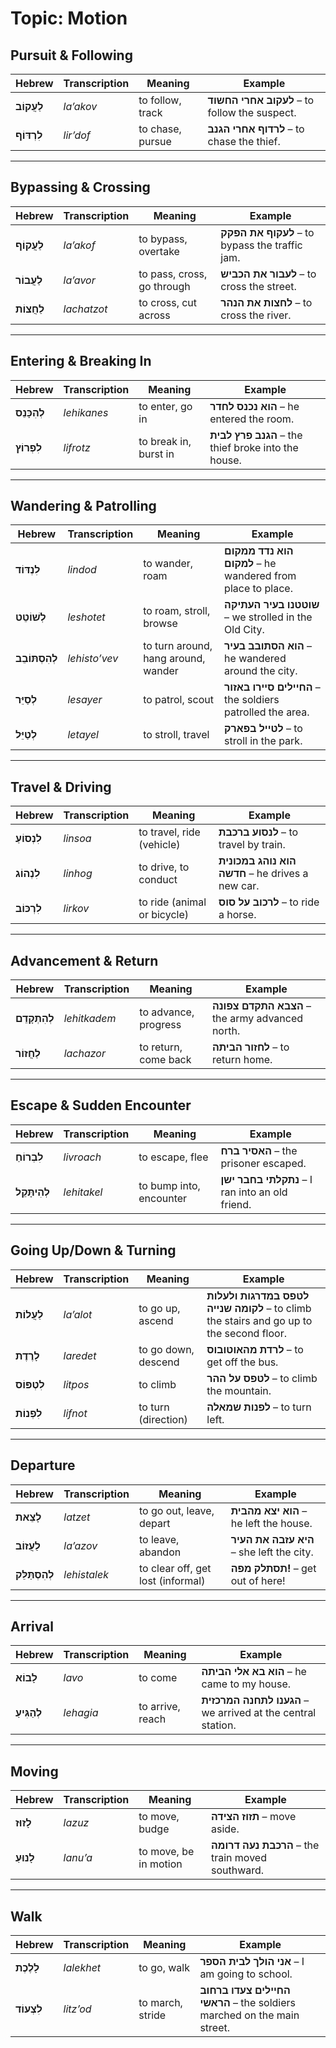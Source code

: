 # Topic: Motion

## Pursuit & Following

| **Hebrew**    | **Transcription** | **Meaning**      | **Example**                                   |
| ------------- | ----------------- | ---------------- | --------------------------------------------- |
| **לַעֲקוֹב**     | *la’akov*         | to follow, track | **לעקוב אחרי החשוד** – to follow the suspect. |
| **לִרְדּוֹף**     | *lir’dof*         | to chase, pursue | **לרדוף אחרי הגנב** – to chase the thief.     |

---

## Bypassing & Crossing

| **Hebrew**   | **Transcription** | **Meaning**                | **Example**                                    |
| ------------ | ----------------- | -------------------------- | ---------------------------------------------- |
| **לַעֲקוֹף** | *la’akof*         | to bypass, overtake        | **לעקוף את הפקק** – to bypass the traffic jam. |
| **לַעֲבוֹר** | *la’avor*         | to pass, cross, go through | **לעבור את הכביש** – to cross the street.      |
| **לַחֲצוֹת** | *lachatzot*       | to cross, cut across       | **לחצות את הנהר** – to cross the river.        |

---

## Entering & Breaking In

| **Hebrew**     | **Transcription** | **Meaning**           | **Example**                                         |
| -------------- | ----------------- | --------------------- | --------------------------------------------------- |
| **לְהִכָּנֵס**   | *lehikanes*       | to enter, go in       | **הוא נכנס לחדר** – he entered the room.            |
| **לִפְרוֹץ**   | *lifrotz*         | to break in, burst in | **הגנב פרץ לבית** – the thief broke into the house. |

---

## Wandering & Patrolling

| **Hebrew**        | **Transcription** | **Meaning**                         | **Example**                                                |
| ----------------- | ----------------- | ----------------------------------- | ---------------------------------------------------------- |
| **לִנְדּוֹד**     | *lindod*          | to wander, roam                     | **הוא נדד ממקום למקום** – he wandered from place to place. |
| **לְשׁוֹטֵט**     | *leshotet*        | to roam, stroll, browse             | **שוטטנו בעיר העתיקה** – we strolled in the Old City.      |
| **לְהִסְתּוֹבֵב**   | *lehisto’vev*     | to turn around, hang around, wander | **הוא הסתובב בעיר** – he wandered around the city.         |
| **לְסַיֵּר**      | *lesayer*         | to patrol, scout                    | **החיילים סיירו באזור** – the soldiers patrolled the area. |
| **לְטַיֵּל**      | *letayel*         | to stroll, travel                   | **לטייל בפארק** – to stroll in the park.                   |

---

## Travel & Driving

| **Hebrew**    | **Transcription** | **Meaning**          | **Example**                                      |
| ------------- | ----------------- | -------------------- | ------------------------------------------------ |
| **לִנְסוֹעַ**    | *linsoa*          | to travel, ride (vehicle)    | **לנסוע ברכבת** – to travel by train.            |
| **לִנְהוֹג**    | *linhog*          | to drive, to conduct         | **הוא נוהג במכונית חדשה** – he drives a new car. |
| **לִרְכּוֹב**    | *lirkov*          | to ride (animal or bicycle)  | **לרכוב על סוס** – to ride a horse. |


---

## Advancement & Return

| **Hebrew**      | **Transcription** | **Meaning**          | **Example**                                     |
| --------------- | ----------------- | -------------------- | ----------------------------------------------- |
| **לְהִתְקָדֵם**   | *lehitkadem*         | to advance, progress | **הצבא התקדם צפונה** – the army advanced north. |
| **לַחֲזוֹר**    | *lachazor*           | to return, come back | **לחזור הביתה** – to return home.               |

---

## Escape & Sudden Encounter

| **Hebrew**      | **Transcription** | **Meaning**             | **Example**                                     |
| --------------- | ----------------- | ----------------------- | ----------------------------------------------- |
| **לִבְרוֹחַ**   | *livroach*            | to escape, flee         | **האסיר ברח** – the prisoner escaped.           |
| **לְהִיתָּקֵל**  | *lehitakel*           | to bump into, encounter | **נתקלתי בחבר ישן** – I ran into an old friend. |

---

## Going Up/Down & Turning

| **Hebrew**        | **Transcription** | **Meaning**                          | **Example**      |
| ----------------- | ----------------- | ------------------------------------ | ------------------ |
| **לַעֲלוֹת**      | *la’alot*         | to go up, ascend              | **לטפס במדרגות ולעלות לקומה שנייה** – to climb the stairs and go up to the second floor. |
| **לָרֶדֶת**       | *laredet*         | to go down, descend           | **לרדת מהאוטובוס** – to get off the bus.                                                 |
| **לִטְפּוֹס**      | *litpos*          | to climb                      | **לטפס על ההר** – to climb the mountain.                                                 |
| **לִפְנוֹת**      | *lifnot*          | to turn (direction)           | **לפנות שמאלה** – to turn left.                                                          |

---

## Departure

| **Hebrew**        | **Transcription** | **Meaning**                    | **Example**                                   |
| ----------------- | ----------------- | ------------------------------ | --------------------------------------------- |
| **לָצֵאת**         | *latzet*          | to go out, leave, depart           | **הוא יצא מהבית** – he left the house.     |
| **לַעֲזוֹב**        | *la’azov*         | to leave, abandon                  | **היא עזבה את העיר** – she left the city.  |
| **לְהִסְתַּלֵּק**       | *lehistalek*      | to clear off, get lost (informal)  | **תסתלק מפה!** – get out of here!          |

---

## Arrival

| **Hebrew**     | **Transcription** | **Meaning**           | **Example**                                                  |
| -------------- | ----------------- | --------------------- | ------------------------------------------------------------ |
| **לָבוֹא**       | *lavo*            | to come               | **הוא בא אלי הביתה** – he came to my house.                  |
| **לְהַגִּיעַ**      | *lehagia*         | to arrive, reach      | **הגענו לתחנה המרכזית** – we arrived at the central station. |

---

## Moving

| **Hebrew**  | **Transcription** | **Meaning**                | **Example**                                      |
| ----------- | ----------------- | -------------------------- | ------------------------------------------------ |
| **לָזוּז**    | *lazuz*           | to move, budge         | **תזוז הצידה** – move aside.                     |
| **לָנוּעַ**    | *lanu’a*          | to move, be in motion  | **הרכבת נעה דרומה** – the train moved southward. |

---

## Walk

| **Hebrew**   | **Transcription** | **Meaning**           | **Example**                                                             |
| ------------ | ----------------- | --------------------- | ----------------------------------------------------------------------- |
| **לָלֶכֶת**     | *lalekhet*        | to go, walk      |  **אני הולך לבית הספר** – I am going to school.                          |
| **לִצְעוֹד**    | *litz’od*         | to march, stride |  **החיילים צעדו ברחוב הראשי** – the soldiers marched on the main street. |
